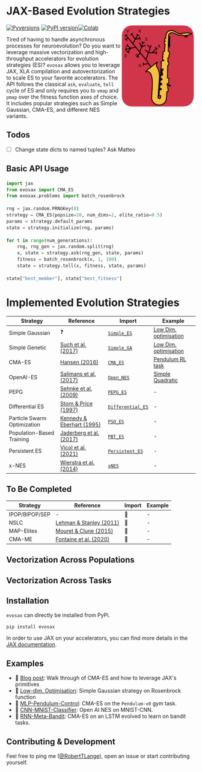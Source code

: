 # JAX-Based Evolution Strategies
[![Pyversions](https://img.shields.io/pypi/pyversions/evosax.svg?style=flat-square)](https://pypi.python.org/pypi/evosax) [![PyPI version](https://badge.fury.io/py/evosax.svg)](https://badge.fury.io/py/evosax)[![Colab](https://colab.research.google.com/assets/colab-badge.svg)](https://colab.research.google.com/github/RobertTLange/evosax/blob/main/examples/getting_started.ipynb)
<a href="docs/evosax_transparent_2.png"><img src="docs/evosax_transparent_2.png" width="200" align="right" /></a>

Tired of having to handle asynchronous processes for neuroevolution? Do you want to leverage massive vectorization and high-throughput accelerators for evolution strategies (ES)? `evosax` allows you to leverage JAX, XLA compilation and autovectorization to scale ES to your favorite accelerators. The API follows the classical `ask`, `evaluate`, `tell` cycle of ES and only requires you to `vmap` and `pmap` over the fitness function axes of choice. It includes popular strategies such as Simple Gaussian, CMA-ES, and different NES variants.

## Todos

- [ ] Change state dicts to named tuples? Ask Matteo

## Basic API Usage

```python
import jax
from evosax import CMA_ES
from evosax.problems import batch_rosenbrock

rng = jax.random.PRNGKey(0)
strategy = CMA_ES(popsize=20, num_dims=2, elite_ratio=0.5)
params = strategy.default_params
state = strategy.initialize(rng, params)

for t in range(num_generations):
    rng, rng_gen = jax.random.split(rng)
    x, state = strategy.ask(rng_gen, state, params)
    fitness = batch_rosenbrock(x, 1, 100)
    state = strategy.tell(x, fitness, state, params)

state["best_member"], state["best_fitness"]
```


# Implemented Evolution Strategies

| Strategy | Reference | Import | Example |
| --- | --- | ---  | --- |
| Simple Gaussian | :question: | [`Simple_ES`](https://github.com/RobertTLange/evosax/tree/main/strategies/simple_es.py) | [Low Dim. optimisation](https://github.com/RobertTLange/evosax/tree/main/examples/01_gaussian_strategy.ipynb)
| Simple Genetic | [Such et al. (2017)](https://arxiv.org/abs/1712.06567) | [`Simple_GA`](https://github.com/RobertTLange/evosax/tree/main/strategies/simple_ga.py) | [Low Dim. optimisation](https://github.com/RobertTLange/evosax/tree/main/examples/01_gaussian_strategy.ipynb)
| CMA-ES | [Hansen (2016)](https://arxiv.org/abs/1604.00772) | [`CMA_ES`](https://github.com/RobertTLange/evosax/tree/main/strategies/cma_es.py) | [Pendulum RL task](https://github.com/RobertTLange/evosax/tree/main/examples/pendulum_cma_es.ipynb)
| OpenAI-ES | [Salimans et al. (2017)](https://arxiv.org/pdf/1703.03864.pdf) | [`Open_NES`](https://github.com/RobertTLange/evosax/tree/main/strategies/open_nes.py) | [Simple Quadratic](https://github.com/RobertTLange/evosax/tree/main/examples/quadratic_open_nes.ipynb)
| PEPG | [Sehnke et al. (2009)](https://citeseerx.ist.psu.edu/viewdoc/download;jsessionid=A64D1AE8313A364B814998E9E245B40A?doi=10.1.1.180.7104&rep=rep1&type=pdf) | [`PEPG_ES`](https://github.com/RobertTLange/evosax/tree/main/strategies/pepg_es.py)  | -
| Differential ES | [Storn & Price (1997)](https://www.metabolic-economics.de/pages/seminar_theoretische_biologie_2007/literatur/schaber/Storn1997JGlobOpt11.pdf) | [`Differential_ES`](https://github.com/RobertTLange/evosax/tree/main/strategies/differential_es.py)  | -
| Particle Swarm Optimization | [Kennedy & Eberhart (1995)](https://ieeexplore.ieee.org/document/488968) | [`PSO_ES`](https://github.com/RobertTLange/evosax/tree/main/strategies/pso_es.py)  | -
| Population-Based Training | [Jaderberg et al. (2017)](https://arxiv.org/abs/1711.09846) | [`PBT_ES`](https://github.com/RobertTLange/evosax/tree/main/strategies/pbt_es.py)  | -
| Persistent ES | [Vicol et al. (2021)](http://proceedings.mlr.press/v139/vicol21a.html) | [`Persistent_ES`](https://github.com/RobertTLange/evosax/tree/main/strategies/persistent_es.py)  | -
| x-NES | [Wierstra et al. (2014)](https://www.jmlr.org/papers/volume15/wierstra14a/wierstra14a.pdf) | [`xNES`](https://github.com/RobertTLange/evosax/tree/main/strategies/xnes.py)  | -

## To Be Completed
| Strategy | Reference | Import | Example |
| --- | --- | ---  | --- |
| IPOP/BIPOP/SEP | - | :station:  | -
| NSLC | [Lehman & Stanley (2011)](https://direct.mit.edu/evco/article-abstract/19/2/189/1365/Abandoning-Objectives-Evolution-Through-the-Search) | :station:  | -
| MAP-Elites | [Mouret & Clune (2015)](https://arxiv.org/abs/1504.04909) | :station:  | -
| CMA-ME | [Fontaine et al. (2020)](https://arxiv.org/abs/1912.02400) | :station:  | -


## Vectorization Across Populations


## Vectorization Across Tasks


## Installation

`evosax` can directly be installed from PyPi.

```
pip install evosax
```

In order to use JAX on your accelerators, you can find more details in the [JAX documentation](https://github.com/google/jax#installation).

## Examples
* :book: [Blog post](https://roberttlange.github.io/posts/2020/12/neuroevolution-in-jax/): Walk through of CMA-ES and how to leverage JAX's primitives
* :notebook: [Low-dim. Optimisation](examples/01_gaussian_low_d.ipynb): Simple Gaussian strategy on Rosenbrock function
* :notebook: [MLP-Pendulum-Control](examples/02_cma_es_control.ipynb): CMA-ES on the `Pendulum-v0` gym task.
* :notebook: [CNN-MNIST-Classifier](examples/03_nes_cnn.ipynb): Open AI NES on MNIST-CNN.
* :notebook: [RNN-Meta-Bandit](examples/03_nes_cnn.ipynb): CMA-ES on an LSTM evolved to learn on bandit tasks.


## Contributing & Development

Feel free to ping me ([@RobertTLange](https://twitter.com/RobertTLange)), open an issue or start contributing yourself.
